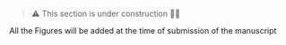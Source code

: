 > :warning: This section is under construction :construction_worker_woman:

All the Figures will be added at the time of submission of the manuscript
